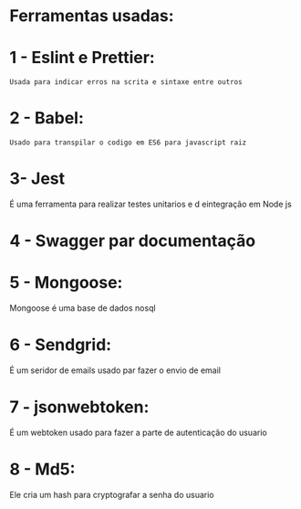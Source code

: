 # Ferramentas usadas:

# 1 - Eslint e Prettier:

    Usada para indicar erros na scrita e sintaxe entre outros

# 2 - Babel:

    Usado para transpilar o codigo em ES6 para javascript raiz

# 3- Jest

É uma ferramenta para realizar testes unitarios e d eintegração
em Node js

# 4 - Swagger par documentação

# 5 - Mongoose:

Mongoose é uma base de dados nosql

# 6 - Sendgrid:

É um seridor de emails usado par fazer o envio de email

# 7 - jsonwebtoken:

É um webtoken usado para fazer a parte de autenticação do usuario

# 8 - Md5:

Ele cria um hash para cryptografar a senha do usuario
